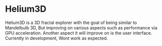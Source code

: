 # Helium3D
Helium3D is a 3D fractal explorer with the goal of being similar to Mandelbulb 3D, But improving on various aspects such as performance via GPU acceleration. Another aspect it will improve on is the user interface. Currently in development, Wont work as expected. 
